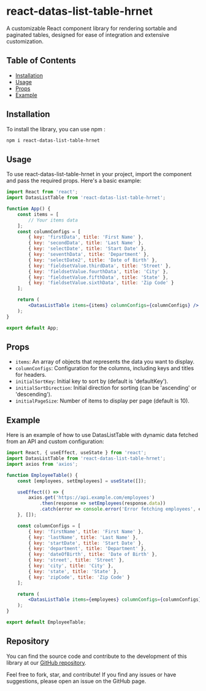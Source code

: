 # react-datas-list-table-hrnet

A customizable React component library for rendering sortable and paginated tables, designed for ease of integration and extensive customization.

## Table of Contents

- [Installation](#installation)
- [Usage](#usage)
- [Props](#props)
- [Example](#example)

## Installation

To install the library, you can use npm  :

```bash
npm i react-datas-list-table-hrnet
```
## Usage

To use react-datas-list-table-hrnet in your project, import the component and pass the required props. Here's a basic example:

```jsx
import React from 'react';
import DatasListTable from 'react-datas-list-table-hrnet';

function App() {
    const items = [
        // Your items data
    ];
    const columnConfigs = [
        { key: 'firstData', title: 'First Name' },
        { key: 'secondData', title: 'Last Name' },
        { key: 'selectDate', title: 'Start Date' },
        { key: 'seventhData', title: 'Department' },
        { key: 'selectDate2', title: 'Date of Birth' },
        { key: 'fieldsetValue.thirdData', title: 'Street' },
        { key: 'fieldsetValue.fourthData', title: 'City' },
        { key: 'fieldsetValue.fifthData', title: 'State' },
        { key: 'fieldsetValue.sixthData', title: 'Zip Code' }
    ];

    return (
        <DatasListTable items={items} columnConfigs={columnConfigs} />
    );
}

export default App;
```
## Props
- `items`: An array of objects that represents the data you want to display.
- `columnConfigs`: Configuration for the columns, including keys and titles for headers.
- `initialSortKey`: Initial key to sort by (default is 'defaultKey').
- `initialSortDirection`: Initial direction for sorting (can be 'ascending' or 'descending').
- `initialPageSize`: Number of items to display per page (default is 10).
  
## Example

Here is an example of how to use DatasListTable with dynamic data fetched from an API and custom configuration:
```jsx
import React, { useEffect, useState } from 'react';
import DatasListTable from 'react-datas-list-table-hrnet';
import axios from 'axios';

function EmployeeTable() {
    const [employees, setEmployees] = useState([]);

    useEffect(() => {
        axios.get('https://api.example.com/employees')
            .then(response => setEmployees(response.data))
            .catch(error => console.error('Error fetching employees', error));
    }, []);

    const columnConfigs = [
        { key: 'firstName', title: 'First Name' },
        { key: 'lastName', title: 'Last Name' },
        { key: 'startDate', title: 'Start Date' },
        { key: 'department', title: 'Department' },
        { key: 'dateOfBirth', title: 'Date of Birth' },
        { key: 'street', title: 'Street' },
        { key: 'city', title: 'City' },
        { key: 'state', title: 'State' },
        { key: 'zipCode', title: 'Zip Code' }
    ];

    return (
        <DatasListTable items={employees} columnConfigs={columnConfigs} />
    );
}

export default EmployeeTable;
```
## Repository

You can find the source code and contribute to the development of this library at our [GitHub repository](https://github.com/Lokikun5/react-datas-list-tableOC).

Feel free to fork, star, and contribute! If you find any issues or have suggestions, please open an issue on the GitHub page.
